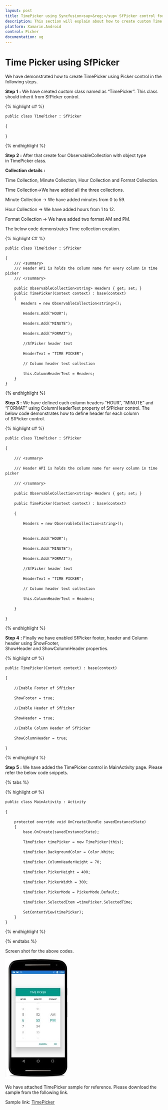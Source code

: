 ```yaml
---
layout: post
title: TimePicker using Syncfusion<sup>&reg;</sup> SfPicker control for Xamarin.Android
description: This section will explain about how to create custom Time Picker control using SfPicker control in Xamarin.Android.
platform: Xamarin.Android
control: Picker
documentation: ug
---
```



# Time Picker using SfPicker

We have demonstrated how to create TimePicker using Picker control in the following steps.

**Step** **1** **:** We have created custom class named as “TimePicker”. This class should inherit from SfPicker control.

{% highlight c# %}
 
    public class TimePicker : SfPicker

    {

    }

{% endhighlight %}

**Step** **2** **:** After that create four ObservableCollection with object type in TimePicker class.

**Collection** **details** **:**

Time Collection, Minute Collection, Hour Collection and Format Collection.

Time Collection->We have added all the three collections.

Minute Collection -> We have added minutes from 0 to 59.

Hour Collection -> We have added hours from 1 to 12.

Format Collection -> We have added two format AM and PM.

The below code demonstrates Time collection creation.

{% highlight C# %}

    public class TimePicker : SfPicker
        
    {
        /// <summary>
        /// Header API is holds the column name for every column in time picker
        /// </summary>
        
        public ObservableCollection<string> Headers { get; set; }
        public TimePicker(Context context) : base(context)
        {
	       Headers = new ObservableCollection<string>();
            
            Headers.Add("HOUR");
                
            Headers.Add("MINUTE");
                
            Headers.Add("FORMAT");
           
            //SfPicker header text
            
            HeaderText = "TIME PICKER";	
		
            // Column header text collection
            
            this.ColumnHeaderText = Headers;	
        }
    }
{% endhighlight %}

**Step** **3** **:** We have defined each column headers “HOUR”, “MINUTE” and “FORMAT” using ColumnHeaderText property of SfPicker control. The below code demonstrates how to define header for each column of SfPicker control.

{% highlight c# %}
 
    public class TimePicker : SfPicker

    {

        /// <summary>

        /// Header API is holds the column name for every column in time picker

        /// </summary>

        public ObservableCollection<string> Headers { get; set; }

        public TimePicker(Context context) : base(context)
        
        {

            Headers = new ObservableCollection<string>();


            Headers.Add("HOUR");
               
            Headers.Add("MINUTE");
               
            Headers.Add("FORMAT");

            //SfPicker header text

            HeaderText = "TIME PICKER";

            // Column header text collection

            this.ColumnHeaderText = Headers;

        }

    }



{% endhighlight %}

**Step** **4** **:** Finally we have enabled SfPicker footer, header and Column header using ShowFooter, ShowHeader and ShowColumnHeader properties.

{% highlight c# %}
 
    public TimePicker(Context context) : base(context)
        
    {

        //Enable Footer of SfPicker

        ShowFooter = true;

        //Enable Header of SfPicker

        ShowHeader = true;

        //Enable Column Header of SfPicker

        ShowColumnHeader = true;

    }

{% endhighlight %}

**Step** **5** **:** We have added the TimePicker control in MainActivity page. Please refer the below code snippets.

{% tabs %}


{% highlight c# %}

    public class MainActivity : Activity
	
    {
        
        protected override void OnCreate(Bundle savedInstanceState)
        {
            base.OnCreate(savedInstanceState);
            
            TimePicker timePicker = new TimePicker(this);
            
            timePicker.BackgroundColor = Color.White;
            
            timePicker.ColumnHeaderHeight = 70;
            
            timePicker.PickerHeight = 400;
            
            timePicker.PickerWidth = 300;
            
            timePicker.PickerMode = PickerMode.Default;
            
            timePicker.SelectedItem =timePicker.SelectedTime;
            
            SetContentView(timePicker);
        }
    }



{% endhighlight %}

{% endtabs %}


Screen shot for the above codes.

![Time Picker](images/time_picker.jpg)

We have attached TimePicker sample for reference. Please download the sample from the following link.

Sample link: [TimePicker](http://www.syncfusion.com/downloads/support/directtrac/general/TIMEPI~1-1638045819.ZIP)
